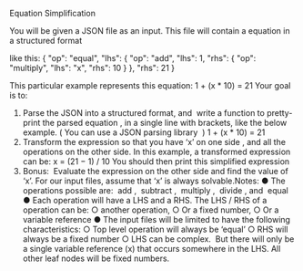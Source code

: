 Equation Simplification

You will be given a JSON file as an input. This file will contain a equation in a structured format

like this:
{
"op": "equal",
"lhs": {
"op": "add",
"lhs": 1,
"rhs": {
"op": "multiply",
"lhs": "x",
"rhs": 10
}
},
"rhs": 21
}

This particular example represents this equation:
1 + (x \* 10) = 21
Your goal is to:

1. Parse the JSON into a structured format, and ​ write a function to pretty-print the parsed
   equation​ , in a single line with brackets, like the below example. (​ You can use a JSON
   parsing library ​ )
   1 + (x \* 10) = 21
2. Transform the expression so that you have ‘x’ on one side​ , and all the operations on the
   other side. In this example, a transformed expression can be: x = (21 − 1) / 10
   You should then print this simplified expression
3. Bonus:​ ​ Evaluate the expression on the other side and find the value of ‘x’.
   For our input files, assume that ‘x’ is always solvable.Notes:
   ● The operations possible are: ​ add​ , ​ subtract​ , ​ multiply​ , ​ divide​ , and ​ equal
   ● Each operation will have a LHS and a RHS. The LHS / RHS of a operation can be:
   ○ another operation,
   ○ Or a fixed number,
   ○ Or a variable reference
   ● The input files will be limited to have the following characteristics:
   ○ Top level operation will always be ‘equal’
   ○ RHS will always be a fixed number
   ○ LHS can be complex. ​ But there will only be a single variable reference (x)​ that
   occurs somewhere in the LHS. All other leaf nodes will be fixed numbers.
